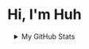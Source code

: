 <div align="center">

# Hi, I'm Huh



<details>
  <summary>My GitHub Stats</summary>
    
  [![Anurag's GitHub stats](https://github-readme-stats.vercel.app/api?username=Huh-DIETHGOD)](https://github.com/anuraghazra/github-readme-stats)
  [![Top Langs](https://github-readme-stats.vercel.app/api/top-langs/?username=Huh-DIETHGOD)](https://github.com/anuraghazra/github-readme-stats)

    
</details>


<!--
**Huh-DIETHGOD/Huh-DIETHGOD** is a ✨ _special_ ✨ repository because its `README.md` (this file) appears on your GitHub profile.
-->
</div>

